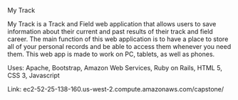My Track

My Track is a Track and Field web application that allows users to save information about their current and past results of their track and field career. The main function of this web application is to have a place to store all of your personal records and be able to access them whenever you need them. This web app is made to work on PC, tablets, as well as phones.

Uses: Apache, Bootstrap, Amazon Web Services, Ruby on Rails, HTML 5, CSS 3, Javascript

Link: ec2-52-25-138-160.us-west-2.compute.amazonaws.com/capstone/
